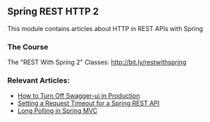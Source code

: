 ## Spring REST HTTP 2

This module contains articles about HTTP in REST APIs with Spring

### The Course
The "REST With Spring 2" Classes: http://bit.ly/restwithspring

### Relevant Articles:

- [How to Turn Off Swagger-ui in Production](https://www.baeldung.com/swagger-ui-turn-off-in-production)
- [Setting a Request Timeout for a Spring REST API](https://www.baeldung.com/spring-rest-timeout)
- [Long Polling in Spring MVC](https://www.baeldung.com/spring-mvc-long-polling)
